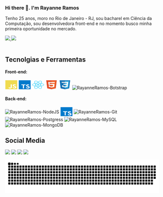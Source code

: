 ### Hi there 👋. I'm Rayanne Ramos

<p align="left">Tenho 25 anos, moro no Rio de Janeiro - RJ, sou bacharel em Ciência da Computação, sou desenvolvedora front-end e
  no momento busco minha primeira oportunidade no mercado.
</p>

<div>
  <a href="https://github.com/RayanneRamos">
    <img height="180em" src="https://github-readme-stats.vercel.app/api?username=RayanneRamos&show_icons=true&theme=dracula&include_all_commits=true&count_private=true"/>
    <img height="180em" src="https://github-readme-stats.vercel.app/api/top-langs/?username=RayanneRamos&layout=compact&langs_count=7&theme=dracula"/>
  </a>
</div>
<div style="display: inline_block"><br>
  
</div>

## Tecnolgias e Ferramentas

<div>
  <h4 align="left">Front-end:</h4>
  <p align="left">
    <img alt="RayanneRamos-Js" height="30" width="40" src="https://raw.githubusercontent.com/devicons/devicon/master/icons/javascript/javascript-plain.svg">
    <img alt="RayanneRamos-Ts" height="30" width="40" src="https://raw.githubusercontent.com/devicons/devicon/master/icons/typescript/typescript-plain.svg">
    <img alt="RayanneRamos-React" height="30" width="40" src="https://raw.githubusercontent.com/devicons/devicon/master/icons/react/react-original.svg">
    <img alt="RayanneRamos-HTML" height="30" width="40" src="https://raw.githubusercontent.com/devicons/devicon/master/icons/html5/html5-original.svg">
    <img alt="RayanneRamos-CSS" height="30" width="40" src="https://raw.githubusercontent.com/devicons/devicon/master/icons/css3/css3-original.svg">
    <img alt="RayanneRamos-Botstrap" height="30" width="40" src="https://user-images.githubusercontent.com/43352880/192314860-74681e97-543b-409f-bd35-696ea9838b1b.png">
  </p>

  <h4 align="left">Back-end:</h4>
  <p align="left">
    <img align="center" alt="RayanneRamos-NodeJS" height="30" width="40" src="https://user-images.githubusercontent.com/43352880/192315814-f61d3db9-b48a-437b-b80a-d86e358e9d94.png">
    <img align="center" alt="RayanneRamos-Ts" height="30" width="40" src="https://raw.githubusercontent.com/devicons/devicon/master/icons/typescript/typescript-plain.svg">
    <img align="center" alt="RayanneRamos-Git" height="30" width="40" src="https://user-images.githubusercontent.com/43352880/192315852-fcd7068a-165d-4225-85c1-62d0cf01ae5f.png">
    <img align="center" alt="RayanneRamos-Postgress" height="30" width="40" src="https://user-images.githubusercontent.com/43352880/192315814-f61d3db9-b48a-437b-b80a-d86e358e9d94.png">
    <img align="center" alt="RayanneRamos-MySQL" height="30" width="40" src="https://user-images.githubusercontent.com/43352880/192315859-2d1e3270-8a1a-419f-abec-88b88b119bbe.png">
    <img align="center" alt="RayanneRamos-MongoDB" height="30" width="40" src="https://user-images.githubusercontent.com/43352880/192315869-c0fa9a20-8e83-4c8d-8c8a-369f1f5e2a14.png">
  </p>
</div>

## Social Media
<div>
  <a href="https://www.instagram.com/rayanne_ramos" target="_blank"><img src="https://img.shields.io/badge/-Instagram-%23E4405F?style=for-the-badge&logo=instagram&logoColor=white" target="_blank"></a>
 	<a href="https://www.twitch.tv/rayanneramos" target="_blank"><img src="https://img.shields.io/badge/Twitch-9146FF?style=for-the-badge&logo=twitch&logoColor=white" target="_blank"></a>
   <a href = "mailto:rayanneramosoficial@gmail.com"><img src="https://img.shields.io/badge/-Gmail-%23333?style=for-the-badge&logo=gmail&logoColor=white" target="_blank"></a>
  <a href="https://www.linkedin.com/in/rayanne-ramos-97abb0181" target="_blank"><img src="https://img.shields.io/badge/-LinkedIn-%230077B5?style=for-the-badge&logo=linkedin&logoColor=white" target="_blank"></a> 

  ![Snake animation](https://github.com/RayanneRamos/RayanneRamos/blob/output/github-contribution-grid-snake.svg)
</div>


<!--
**RayanneRamos/RayanneRamos** is a ✨ _special_ ✨ repository because its `README.md` (this file) appears on your GitHub profile.

Here are some ideas to get you started:

- 🔭 I’m currently working on ...
- 🌱 I’m currently learning ...
- 👯 I’m looking to collaborate on ...
- 🤔 I’m looking for help with ...
- 💬 Ask me about ...
- 📫 How to reach me: ...
- 😄 Pronouns: ...
- ⚡ Fun fact: ...
-->
